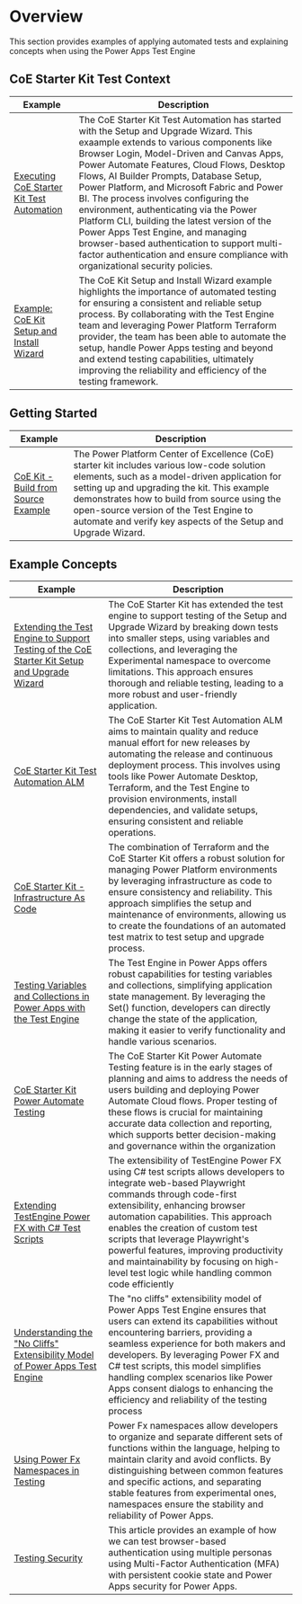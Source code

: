 # Overview

This section provides examples of applying automated tests and explaining concepts when using the Power Apps Test Engine

## CoE Starter Kit Test Context

| Example | Description |
|---------|-------------|
| [Executing CoE Starter Kit Test Automation ](./coe-kit-automate-test-sample.md) | The CoE Starter Kit Test Automation has started with the Setup and Upgrade Wizard. This exaample extends to various components like Browser Login, Model-Driven and Canvas Apps, Power Automate Features, Cloud Flows, Desktop Flows, AI Builder Prompts, Database Setup, Power Platform, and Microsoft Fabric and Power BI. The process involves configuring the environment, authenticating via the Power Platform CLI, building the latest version of the Power Apps Test Engine, and managing browser-based authentication to support multi-factor authentication and ensure compliance with organizational security policies.
| [Example: CoE Kit Setup and Install Wizard](./coe-kit-setup-and-install-wizard.md) | The CoE Kit Setup and Install Wizard example highlights the importance of automated testing for ensuring a consistent and reliable setup process. By collaborating with the Test Engine team and leveraging Power Platform Terraform provider, the team has been able to automate the setup, handle Power Apps testing and beyond and extend testing capabilities, ultimately improving the reliability and efficiency of the testing framework. |

## Getting Started

| Example | Description |
|---------|-------------|
| [CoE Kit - Build from Source Example](./coe-kit-build-from-source-run-tests.md) | The Power Platform Center of Excellence (CoE) starter kit includes various low-code solution elements, such as a model-driven application for setting up and upgrading the kit. This example demonstrates how to build from source using the open-source version of the Test Engine to automate and verify key aspects of the Setup and Upgrade Wizard.

## Example Concepts

| Example | Description |
|---------|-------------|
| [Extending the Test Engine to Support Testing of the CoE Starter Kit Setup and Upgrade Wizard](./coe-kit-extending-test-engine.md) | The CoE Starter Kit has extended the test engine to support testing of the Setup and Upgrade Wizard by breaking down tests into smaller steps, using variables and collections, and leveraging the Experimental namespace to overcome limitations. This approach ensures thorough and reliable testing, leading to a more robust and user-friendly application.
| [CoE Starter Kit Test Automation ALM](./coe-kit-test-automation-alm.md) | The CoE Starter Kit Test Automation ALM aims to maintain quality and reduce manual effort for new releases by automating the release and continuous deployment process. This involves using tools like Power Automate Desktop, Terraform, and the Test Engine to provision environments, install dependencies, and validate setups, ensuring consistent and reliable operations.
| [CoE Starter Kit -  Infrastructure As Code](./coe-kit-infrastructure-as-code.md) | The combination of Terraform and the CoE Starter Kit offers a robust solution for managing Power Platform environments by leveraging infrastructure as code to ensure consistency and reliability. This approach simplifies the setup and maintenance of environments, allowing us to create the foundations of an automated test matrix to test setup and upgrade process. 
| [Testing Variables and Collections in Power Apps with the Test Engine](./custom-page-variables-and-collections.md) | The Test Engine in Power Apps offers robust capabilities for testing variables and collections, simplifying application state management. By leveraging the Set() function, developers can directly change the state of the application, making it easier to verify functionality and handle various scenarios.
| [CoE Starter Kit Power Automate Testing](./coe-kit-powerautomate-testing.md) | The CoE Starter Kit Power Automate Testing feature is in the early stages of planning and aims to address the needs of users building and deploying Power Automate Cloud flows. Proper testing of these flows is crucial for maintaining accurate data collection and reporting, which supports better decision-making and governance within the organization
| [Extending TestEngine Power FX with C# Test Scripts](./extending-testengine-powerfx-with-with-csharp-test-scripts.md) | The extensibility of TestEngine Power FX using C# test scripts allows developers to integrate web-based Playwright commands through code-first extensibility, enhancing browser automation capabilities. This approach enables the creation of custom test scripts that leverage Playwright's powerful features, improving productivity and maintainability by focusing on high-level test logic while handling common code efficiently
| [Understanding the "No Cliffs" Extensibility Model of Power Apps Test Engine](./understanding-no-cliffs-extensibility-model.md) | The "no cliffs" extensibility model of Power Apps Test Engine ensures that users can extend its capabilities without encountering barriers, providing a seamless experience for both makers and developers. By leveraging Power FX and C# test scripts, this model simplifies handling complex scenarios like Power Apps consent dialogs to enhancing the efficiency and reliability of the testing process
| [Using Power Fx Namespaces in Testing](./using-powerfx-namespaces-in-testing.md) | Power Fx namespaces allow developers to organize and separate different sets of functions within the language, helping to maintain clarity and avoid conflicts. By distinguishing between common features and specific actions, and separating stable features from experimental ones, namespaces ensure the stability and reliability of Power Apps.
| [Testing Security](./testing-security.md.md) | This article provides an example of how we can test browser-based authentication using multiple personas using Multi-Factor Authentication (MFA) with persistent cookie state and Power Apps security for Power Apps. 